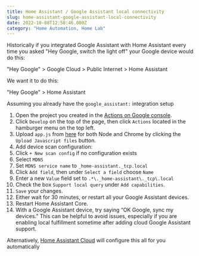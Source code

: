 ```yaml
---
title: Home Assistant / Google Assistant local connectivity
slug: home-assistant-google-assistant-local-connectivity
date: 2022-10-08T12:58:46.000Z
category: "Home Automation, Home Lab"
---
```


Historically if you integrated Google Assistant with Home Assistant every time you asked "Hey Google, switch the light off" your Google device would do this:

"Hey Google" > Google Cloud > Public Internet > Home Assistant

We want it to do this:

"Hey Google" > Home Assistant

Assuming you already have the `google_assistant:` integration setup 

1. Open the project you created in the [Actions on Google console](https://console.actions.google.com/).
2. Click `Develop` on the top of the page, then click `Actions` located in the hamburger menu on the top left.
3. Upload `app.js` from [here](https://github.com/NabuCasa/home-assistant-google-assistant-local-sdk/releases/latest) for both Node and Chrome by clicking the `Upload Javascript files` button.
4. Add device scan configuration:
5. Click `+ New scan config` if no configuration exists
6. Select `MDNS`
7. Set `MDNS service name` to `_home-assistant._tcp.local`
8. Click `Add field`, then under `Select a field` choose `Name`
9. Enter a new `Value` field set to `.*\._home-assistant\._tcp\.local`
10. Check the box `Support local query` under `Add capabilities`.
11. `Save` your changes.
12. Either wait for 30 minutes, or restart all your Google Assistant devices.
13. Restart Home Assistant Core.
14. With a Google Assistant device, try saying “OK Google, sync my devices.” This can be helpful to avoid issues, especially if you are enabling local fulfillment sometime after adding cloud Google Assistant support.

Alternatively, [Home Assistant Cloud](https://www.home-assistant.io/cloud/) will configure this all for you automatically
